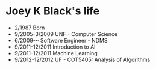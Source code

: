 Joey K Black's life
===============

- 2/1987 Born
- 9/2005-3/2009 UNF - Computer Science
- 6/2009-~ Software Engineer - NDMS
- 9/2011-12/2011 Introduction to AI
- 9/2011-12/2011 Machine Learning
- 9/2012-12/2012 UF - COT5405: Analysis of Algorithms
